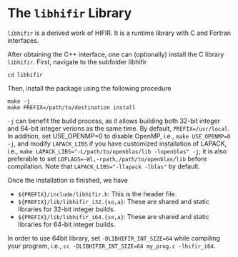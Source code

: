 # The `libhifir` Library #

`libhifir` is a derived work of HIFIR. It is a runtime library with C and Fortran interfaces.

After obtaining the C++ interface, one can (optionally) install the C library `libhifir`. First, navigate to the subfolder libhifir

```console
cd libhifir
```

Then, install the package using the following procedure

```console
make -j
make PREFIX=/path/to/destination install
```

`-j` can benefit the build process, as it allows building both 32-bit integer
and 64-bit integer verions as the same time. By default, `PREFIX=/usr/local`. In addition, set USE_OPENMP=0 to disable OpenMP, i.e., `make USE_OPENMP=0 -j`, and modify `LAPACK_LIBS` if you have customized installation of LAPACK, i.e., `make LAPACK_LIBS="-L/path/to/openblas/lib -lopenblas" -j`; it is also preferable to set `LDFLAGS=-Wl,-rpath,/path/to/openblas/lib` before compilation. Note that `LAPACK_LIBS="-llapack -lblas"` by default.

Once the installation is finished, we have

- `${PREFIX}/include/libhifir.h`: This is the header file.
- `${PREFIX}/lib/libhifir_i32.{so,a}`: These are shared and static libraries for 32-bit integer builds.
- `${PREFIX}/lib/libhifir_i64.{so,a}`: These are shared and static libraries for 64-bit integer builds.

In order to use 64bit library, set `-DLIBHIFIR_INT_SIZE=64` while compiling your program, i.e., `cc -DLIBHIFIR_INT_SIZE=64 my_prog.c -lhifir_i64`.
